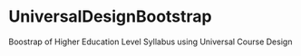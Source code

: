 UniversalDesignBootstrap
========================

Boostrap of Higher Education Level Syllabus using Universal Course Design
